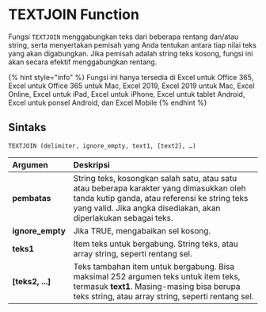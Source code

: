 # TEXTJOIN Function

Fungsi `TEXTJOIN` menggabungkan teks dari beberapa rentang dan/atau string, serta menyertakan pemisah yang Anda tentukan antara tiap nilai teks yang akan digabungkan. Jika pemisah adalah string teks kosong, fungsi ini akan secara efektif menggabungkan rentang.

{% hint style="info" %}
Fungsi ini hanya tersedia di Excel untuk Office 365, Excel untuk Office 365 untuk Mac, Excel 2019, Excel 2019 untuk Mac, Excel Online, Excel untuk iPad, Excel untuk iPhone, Excel untuk tablet Android, Excel untuk ponsel Android, dan Excel Mobile
{% endhint %}

## Sintaks

```text
TEXTJOIN (delimiter, ignore_empty, text1, [text2], …)
```

| **Argumen** | **Deskripsi** |
| :--- | :--- |
| **pembatas** | String teks, kosongkan salah satu, atau satu atau beberapa karakter yang dimasukkan oleh tanda kutip ganda, atau referensi ke string teks yang valid. Jika angka disediakan, akan diperlakukan sebagai teks. |
| **ignore\_empty** | Jika TRUE, mengabaikan sel kosong. |
| **teks1** | Item teks untuk bergabung. String teks, atau array string, seperti rentang sel. |
| **\[teks2, ...\]** | Teks tambahan item untuk bergabung. Bisa maksimal 252 argumen teks untuk item teks, termasuk **text1**. Masing-masing bisa berupa teks string, atau array string, seperti rentang sel. |

